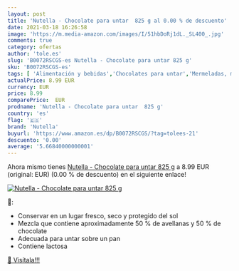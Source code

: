 ```yaml
---
layout: post
title: 'Nutella - Chocolate para untar  825 g al 0.00 % de descuento'
date: 2021-03-18 16:26:58
image: 'https://m.media-amazon.com/images/I/51hbDoRj1dL._SL400_.jpg'
comments: true
category: ofertas
author: 'tole.es'
slug: 'B0072RSCGS-es Nutella - Chocolate para untar 825 g'
sku: 'B0072RSCGS-es'
tags: [ 'Alimentación y bebidas','Chocolates para untar','Mermeladas, miel y pastas para untar','chocolate','nutella', ]
actualPrice: 8.99 EUR
currency: EUR
price: 8.99
comparePrice:  EUR
prodname: 'Nutella - Chocolate para untar  825 g'
country: 'es'
flag: '🇪🇸'
brand: 'Nutella'
buyurl: 'https://www.amazon.es/dp/B0072RSCGS/?tag=tolees-21'
descuento: '0.00'
average: '5.66840000000001'
---
```


Ahora mismo tienes [Nutella - Chocolate para untar  825 g](https://www.amazon.es/dp/B0072RSCGS/?tag=tolees-21) a 8.99 EUR (original:  EUR) (0.00 %  de descuento) en el siguiente enlace!

[![Nutella - Chocolate para untar  825 g](https://m.media-amazon.com/images/I/51hbDoRj1dL._SL400_.jpg)](https://www.amazon.es/dp/B0072RSCGS/?tag=tolees-21)

🔎:

- Conservar en un lugar fresco, seco y protegido del sol
- Mezcla que contiene aproximadamente 50 % de avellanas y 50 % de chocolate
- Adecuada para untar sobre un pan
- Contiene lactosa

[🛒 Visítala!!!](https://www.amazon.es/dp/B0072RSCGS/?tag=tolees-21)
